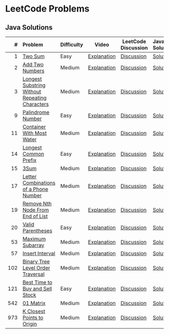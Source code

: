# LeetCode Problems

## Java Solutions

|   # | Problem                                                                                                                         | Difficulty | Video                                       | LeetCode Discussion                                                                                                                                                             | Java Solution                                                                                                                                   |
|----:|:--------------------------------------------------------------------------------------------------------------------------------|:-----------|---------------------------------------------|---------------------------------------------------------------------------------------------------------------------------------------------------------------------------------|:------------------------------------------------------------------------------------------------------------------------------------------------|
|   1 | [Two Sum](https://leetcode.com/problems/two-sum/)                                                                               | Easy       | [Explanation](https://youtu.be/4glzvQ13i1w) | [Discussion](https://leetcode.com/problems/two-sum/discuss/2704918/(Almost-100)-My-attempt-at-this-with-different-solutions-in-Java-%3A)                                        | [Solution](https://github.com/doingthisalright/LeetCode-Problems/tree/main/src/Q00001_TwoSum/Solution.java)                                     |
|   2 | [Add Two Numbers](https://leetcode.com/problems/add-two-numbers/)                                                               | Medium     | [Explanation](https://youtu.be/_d8uLOVnQVE) | [Discussion](https://leetcode.com/problems/add-two-numbers/discuss/2704932/(99.45)-Brainstorming-and-covering-the-tricky-cases)                                                 | [Solution](https://github.com/doingthisalright/LeetCode-Problems/tree/main/src/Q00002_AddTwoNumbers/Solution.java)                              |
|   3 | [Longest Substring Without Repeating Characters](https://leetcode.com/problems/longest-substring-without-repeating-characters/) | Medium     | [Explanation](https://youtu.be/GLoYLq6ukYc) | [Discussion](https://leetcode.com/problems/longest-substring-without-repeating-characters/discuss/2735828/Optimal-and-Brute-Force-solutions-with-explanation)                   | [Solution](https://github.com/doingthisalright/LeetCode-Problems/tree/main/src/Q00003_LongestSubstringWithoutRepeatingCharacters/Solution.java) |
|   9 | [Palindrome Number](https://leetcode.com/problems/palindrome-number/)                                                           | Easy       | [Explanation](https://youtu.be/Ddm6iCW3dVs) | [Discussion](https://leetcode.com/problems/palindrome-number/discuss/2755419/Simple-Solution-explained)                                                                         | [Solution](https://github.com/doingthisalright/LeetCode-Problems/tree/main/src/Q00009_PalindromeNumber/Solution.java)                           |
|  11 | [Container With Most Water](https://leetcode.com/problems/container-with-most-water/)                                           | Medium     | [Explanation](https://youtu.be/ma5zr1ORZlI) | [Discussion](https://leetcode.com/problems/container-with-most-water/discuss/2838395/Java-oror-Thorough-Video-Explanation-oror-With-Code-oror-100-Pass)                         | [Solution](https://github.com/doingthisalright/LeetCode-Problems/tree/main/src/Q00011_ContainerWithMostWater/Solution.java)                     |
|  14 | [Longest Common Prefix](https://leetcode.com/problems/longest-common-prefix/)                                                   | Easy       | [Explanation](https://youtu.be/x6BitwGSsmM) | [Discussion](https://leetcode.com/problems/longest-common-prefix/discuss/2876944/Java-oror-Thorough-Video-Explanation-oror-With-Code-oror-100-Pass)                             | [Solution](https://github.com/doingthisalright/LeetCode-Problems/tree/main/src/Q00014_LongestCommonPrefix/Solution.java)                        |
|  15 | [3Sum](https://leetcode.com/problems/3sum/)                                                                                     | Medium     | [Explanation](https://youtu.be/J0lr1R4jEXY) | [Discussion](https://leetcode.com/problems/3sum/discuss/2813534/Java-3Sum-Detailed-Explanation-100-test-cases-passed)                                                           | [Solution](https://github.com/doingthisalright/LeetCode-Problems/tree/main/src/Q00015_3Sum/Solution.java)                                       |
|  17 | [Letter Combinations of a Phone Number](https://leetcode.com/problems/letter-combinations-of-a-phone-number/)                   | Medium     | [Explanation](https://youtu.be/yuwIMGGAXpg) | [Discussion](https://leetcode.com/problems/letter-combinations-of-a-phone-number/solutions/3525040/java-100-success-detailed-video-explanation-bfs-dfs/)                        | [Solution](https://github.com/doingthisalright/LeetCode-Problems/tree/main/src/Q00017_LetterCombinationsOfAPhoneNumber/solutions)               |
|  19 | [Remove Nth Node From End of List](https://leetcode.com/problems/remove-nth-node-from-end-of-list/)                             | Medium     | [Explanation](https://youtu.be/tb_Owb7KZt4) | [Discussion](https://leetcode.com/problems/remove-nth-node-from-end-of-list/solutions/2928280/java-0-ms-100-fast-detailed-video-explanation-single-iteration-recursion-simple/) | [Solution](https://github.com/doingthisalright/LeetCode-Problems/tree/main/src/Q00019_RemoveNthNodeFromEndOfList/solutions)                     |
|  20 | [Valid Parentheses](https://leetcode.com/problems/valid-parentheses/)                                                           | Easy       | [Explanation](https://youtu.be/C8Ak8kfud9c) | [Discussion](https://leetcode.com/problems/valid-parentheses/solutions/3209168/java-100-success-detailed-video-explanation-bonus-solution-using-hashmap/)                       | [Solution](https://github.com/doingthisalright/LeetCode-Problems/tree/main/src/Q00020_ValidParentheses/solutions)                               |
|  53 | [Maximum Subarray](https://leetcode.com/problems/maximum-subarray/)                                                             | Medium     | [Explanation](https://youtu.be/jtm4VfDoQx4) | [Discussion](https://leetcode.com/problems/maximum-subarray/solutions/3241346/java-100-success-detailed-video-explanation/)                                                     | [Solution](https://github.com/doingthisalright/LeetCode-Problems/tree/main/src/Q00053_MaximumSubarray/solutions)                                |
|  57 | [Insert Interval](https://leetcode.com/problems/insert-interval/)                                                               | Medium     | [Explanation](https://youtu.be/bB7VrNEv55Q) | [Discussion](https://leetcode.com/problems/insert-interval/solutions/3341665/java-100-success-detailed-video-explanation/)                                                      | [Solution](https://github.com/doingthisalright/LeetCode-Problems/tree/main/src/Q00057_InsertInterval/solutions)                                 |
| 102 | [Binary Tree Level Order Traversal](https://leetcode.com/problems/binary-tree-level-order-traversal/)                           | Medium     | [Explanation](https://youtu.be/EaR1fdmHN_4) | [Discussion](https://leetcode.com/problems/binary-tree-level-order-traversal/solutions/3368206/java-100-success-detailed-video-explanation/)                                    | [Solution](https://github.com/doingthisalright/LeetCode-Problems/tree/main/src/Q00102_BinaryTreeLevelOrderTraversal/solutions)                  |
| 121 | [Best Time to Buy and Sell Stock](https://leetcode.com/problems/best-time-to-buy-and-sell-stock)                                | Easy       | [Explanation](https://youtu.be/hLOLZI9sMkk) | [Discussion](https://leetcode.com/problems/best-time-to-buy-and-sell-stock/solutions/3481243/java-100-success-detailed-video-explanation/)                                      | [Solution](https://github.com/doingthisalright/LeetCode-Problems/tree/main/src/Q00121_BestTimeToBuyAndSellStock/solutions)                      |
| 542 | [01 Matrix](https://leetcode.com/problems/01-matrix/)                                                                           | Medium     | [Explanation](https://youtu.be/fJYAfHIGdaM) | [Discussion](https://leetcode.com/problems/01-matrix/solutions/3400024/java-100-success-dp-bfs-detailed-video-explanation/)                                                     | [Solution](https://github.com/doingthisalright/LeetCode-Problems/tree/main/src/Q00542_01Matrix/solutions)                                       |
| 973 | [K Closest Points to Origin](https://leetcode.com/problems/k-closest-points-to-origin/)                                         | Medium     | [Explanation](https://youtu.be/1MwthpDypzY) | [Discussion](https://leetcode.com/problems/k-closest-points-to-origin/solutions/3422781/java-100-success-priority-queue-array-sorting-detailed-video-explanation/)              | [Solution](https://github.com/doingthisalright/LeetCode-Problems/tree/main/src/Q00973_KClosestPointToOrigin/solutions)                          |
